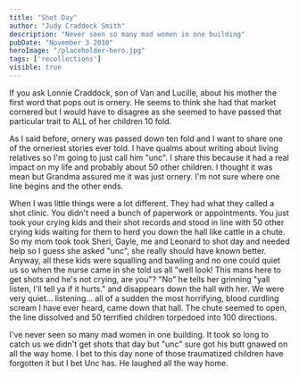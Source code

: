 ```yaml
---
title: "Shot Day"
author: "Judy Craddock Smith"
description: "Never seen so many mad women in one building"
pubDate: "November 3 2010"
heroImage: "/placeholder-hero.jpg"
tags: ['recollections']
visible: true
---
```

If you ask Lonnie Craddock, son of Van and Lucille, about his mother the first word that pops out is ornery. He seems to think she had that market cornered but I would have to disagree as she seemed to have passed that particular trait to ALL of her children 10 fold.

As I said before, ornery was passed down ten fold and I want to share one of the orneriest stories ever told. I have qualms about writing about living relatives so I'm going to just call him "unc". I share this because it had a real impact on my life and probably about 50 other children. I thought it was mean but Grandma assured me it was just ornery. I'm not sure where one line begins and the other ends.

When I was little things were a lot different. They had what they called a shot clinic. You didn't need a bunch of paperwork or appointments. You just took your crying kids and their shot records and stood in line with 50 other crying kids waiting for them to herd you down the hall like cattle in a chute. So my mom took took Sheri, Gayle, me and Leonard to shot day and needed help so I guess she asked "unc", she really should have known better. Anyway, all these kids were squalling and bawling and no one could quiet us so when the nurse came in she told us all "well look! This mans here to get shots and he's not crying, are you"?  "No" he tells her grinning "yall listen, I'll tell ya if it hurts." and disappears down the hall with her. We were very quiet... listening... all of a sudden the most horrifying, blood curdling scream I have ever heard, came down that hall. The chute seemed to open, the line dissolved and 50 terrified children torpedoed into 100 directions.

I've never seen so many mad women in one building. It took so long to catch us we didn't get shots that day but "unc" sure got his butt gnawed on all the way home. I bet to this day none of those traumatized children have forgotten it but I bet Unc has. He laughed all the way home.

